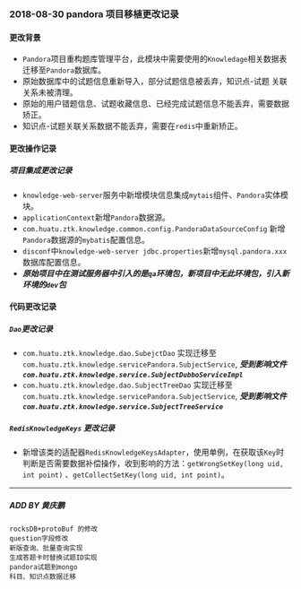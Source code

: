 ### 2018-08-30 pandora 项目移植更改记录
#### 更改背景
+ `Pandora`项目重构题库管理平台，此模块中需要使用的`Knowledage`相关数据表迁移至`Pandora`数据库。
+ 原始数据库中的试题信息重新导入，部分试题信息被丢弃，知识点-试题 关联关系未被清理。
+ 原始的用户错题信息、试题收藏信息、已经完成试题信息不能丢弃，需要数据矫正。
+ 知识点-试题关联关系数据不能丢弃，需要在`redis`中重新矫正。

#### 更改操作记录
##### 项目集成更改记录
+ `knowledge-web-server`服务中新增模块信息集成`mytais`组件、`Pandora`实体模块。
+ `applicationContext`新增`Pandora`数据源。
+ `com.huatu.ztk.knowledge.common.config.PandoraDataSourceConfig` 新增`Pandora`数据源的`mybatis`配置信息。
+ `disconf`中`knowledge-web-server jdbc.properties`新增`mysql.pandora.xxx`数据库配置信息。
+ ***原始项目中在测试服务器中引入的是`qa`环境包，新项目中无此环境包，引入新环境的`dev`包***

#### 代码更改记录
##### `Dao`更改记录
+ `com.huatu.ztk.knowledge.dao.SubejctDao` 实现迁移至`com.huatu.ztk.knowledge.servicePandora.SubjectService`,
***受到影响文件`com.huatu.ztk.knowledge.service.SubjectDubboServiceImpl`***
+ `com.huatu.ztk.knowledge.dao.SubjectTreeDao` 实现迁移至`com.huatu.ztk.knowledge.servicePandora.SubjectService`,
***受到影响文件`com.huatu.ztk.knowledge.service.SubjectTreeService`***

##### `RedisKnowledgeKeys` 更改记录
+ 新增该类的适配器`RedisKnowledgeKeysAdapter`，使用单例，在获取该`Key`时判断是否需要数据补偿操作，收到影响的方法：`getWrongSetKey(long uid, int point)` 
、`getCollectSetKey(long uid, int point)`。

---
##### ADD BY 黄庆鹏
```
rocksDB+protoBuf 的修改
question字段修改
新版查询、批量查询实现
生成答题卡时替换试题ID实现
pandora试题到mongo
科目、知识点数据迁移
```